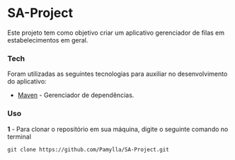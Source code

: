 # SA-Project

Este projeto tem como objetivo criar um aplicativo gerenciador de filas em estabelecimentos em geral.

### Tech
Foram utilizadas as seguintes tecnologias para auxiliar no desenvolvimento do aplicativo:
- [Maven](https://maven.apache.org/) - Gerenciador de dependências.

### Uso

<b>1</b> - Para clonar o repositório em sua máquina, digite o seguinte comando no terminal

```ShellScript
git clone https://github.com/Pamylla/SA-Project.git
```
